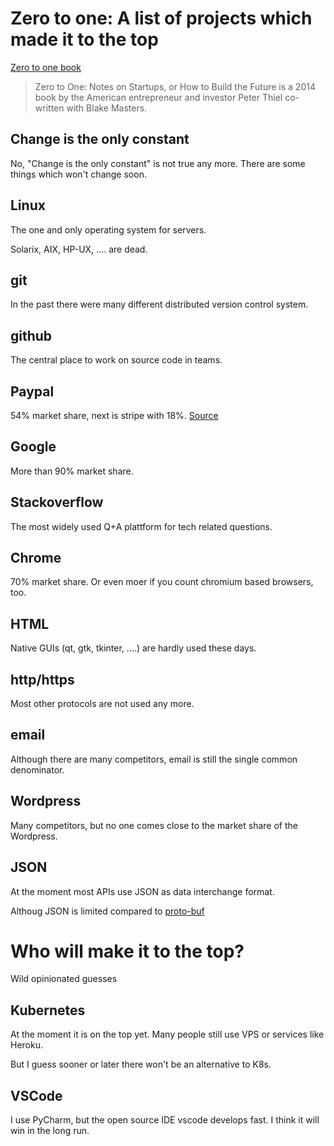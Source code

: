 # Zero to one: A list of projects which made it to the top 

[Zero to one book](https://en.wikipedia.org/wiki/Zero_to_One)

> Zero to One: Notes on Startups, or How to Build the Future is a 2014 book by the American entrepreneur and investor Peter Thiel co-written with Blake Masters. 

## Change is the only constant

No, "Change is the only constant" is not true any more. There are some things which won't change soon.

## Linux

The one and only operating system for servers.

Solarix, AIX, HP-UX, .... are dead.

## git

In the past there were many different distributed version control system.

## github

The central place to work on source code in teams.

## Paypal

54% market share, next is stripe with 18%. [Source](https://martech.zone/paypal-statistics-online-payments/)

## Google

More than 90% market share.

## Stackoverflow

The most widely used Q+A plattform for tech related questions.

## Chrome

70% market share. Or even moer if you count chromium based browsers, too.

## HTML

Native GUIs (qt, gtk, tkinter, ....) are hardly used these days.

## http/https

Most other protocols are not used any more.

## email

Although there are many competitors, email is still the single common denominator.

## Wordpress

Many competitors, but no one comes close to the market share of the Wordpress.

## JSON

At the moment most APIs use JSON as data interchange format.

Althoug JSON is limited compared to [proto-buf](https://en.wikipedia.org/wiki/Protocol_Buffers)

# Who will make it to the top?

Wild opinionated guesses

## Kubernetes

At the moment it is on the top yet. Many people still use VPS or services like Heroku.

But I guess sooner or later there won't be an alternative to K8s.

## VSCode

I use PyCharm, but the open source IDE vscode develops fast. I think it will win in the long run.




